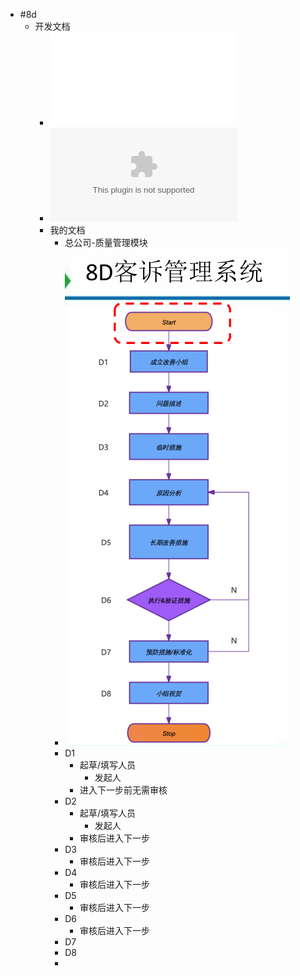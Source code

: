 - #8d
	- 开发文档
		- ![8D客诉管理说明.pdf](../assets/8D客诉管理说明_1720151437638_0.pdf)
		- ![8D客诉管理说明.pptx](../assets/8D客诉管理说明_1720151450020_0.pptx)
		- 我的文档
			- 总公司-质量管理模块
			- ![image.png](../assets/image_1720156563800_0.png)
			- D1
				- 起草/填写人员
					- 发起人
				- 进入下一步前无需审核
			- D2
				- 起草/填写人员
					- 发起人
				- 审核后进入下一步
			- D3
				- 审核后进入下一步
			- D4
				- 审核后进入下一步
			- D5
				- 审核后进入下一步
			- D6
				- 审核后进入下一步
			- D7
			- D8
			-